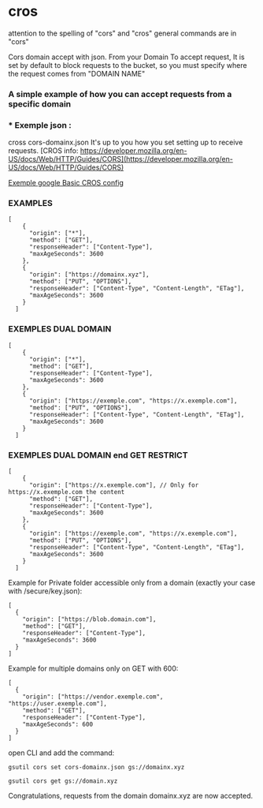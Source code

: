 # cros

attention to the spelling of "cors" and "cros"
general commands are in "cors"

Cors domain accept with json. From your Domain To accept request, It is set by default to block requests to the bucket, so you must specify where the request comes from "DOMAIN NAME"

### A simple example of how you can accept requests from a specific domain

 ### * Exemple json :
cross cors-domainx.json
It's up to you how you set setting up to receive requests.  [CROS info: https://developer.mozilla.org/en-US/docs/Web/HTTP/Guides/CORS](https://developer.mozilla.org/en-US/docs/Web/HTTP/Guides/CORS)

[Exemple google Basic CROS config ](https://cloud.google.com/storage/docs/cors-configurations)
### EXAMPLES
````
[
    {
      "origin": ["*"],
      "method": ["GET"],
      "responseHeader": ["Content-Type"],
      "maxAgeSeconds": 3600
    },
    {
      "origin": ["https://domainx.xyz"],
      "method": ["PUT", "OPTIONS"],
      "responseHeader": ["Content-Type", "Content-Length", "ETag"],
      "maxAgeSeconds": 3600
    }
  ]
````

### EXEMPLES DUAL DOMAIN
````
[
    {
      "origin": ["*"],
      "method": ["GET"],
      "responseHeader": ["Content-Type"],
      "maxAgeSeconds": 3600
    },
    {
      "origin": ["https://exemple.com", "https://x.exemple.com"],
      "method": ["PUT", "OPTIONS"],
      "responseHeader": ["Content-Type", "Content-Length", "ETag"],
      "maxAgeSeconds": 3600
    }
  ]

````

### EXEMPLES DUAL DOMAIN end GET RESTRICT
````
[
    {
      "origin": ["https://x.exemple.com"], // Only for https://x.exemple.com the content
      "method": ["GET"],
      "responseHeader": ["Content-Type"],
      "maxAgeSeconds": 3600
    },
    {
      "origin": ["https://exemple.com", "https://x.exemple.com"],
      "method": ["PUT", "OPTIONS"],
      "responseHeader": ["Content-Type", "Content-Length", "ETag"],
      "maxAgeSeconds": 3600
    }
  ]

````

Example for Private folder accessible only from a domain (exactly your case with /secure/key.json):
````
[
  {
    "origin": ["https://blob.domain.com"],
    "method": ["GET"],
    "responseHeader": ["Content-Type"],
    "maxAgeSeconds": 3600
  }
]
````

Example for multiple domains only on GET with 600:
````
[
  {
    "origin": ["https://vendor.exemple.com", "https://user.exemple.com"],
    "method": ["GET"],
    "responseHeader": ["Content-Type"],
    "maxAgeSeconds": 600
  }
]
````




open CLI and add the command:

````
gsutil cors set cors-domainx.json gs://domainx.xyz
````
````
gsutil cors get gs://domain.xyz
````


Congratulations, requests from the domain domainx.xyz are now accepted.
